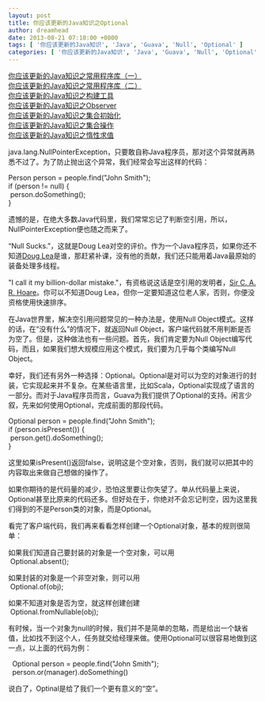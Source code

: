 ```yaml
---
layout: post
title: 你应该更新的Java知识之Optional
author: dreamhead
date: 2013-08-21 07:10:00 +0800
tags: [ '你应该更新的Java知识', 'Java', 'Guava', 'Null', 'Optional' ]
categories: [ '你应该更新的Java知识', 'Java', 'Guava', 'Null', 'Optional' ]
---
```


[你应该更新的Java知识之常用程序库（一）  
](http://dreamhead.blogbus.com/logs/226738702.html)[你应该更新的Java知识之常用程序库（二）  
](http://dreamhead.blogbus.com/logs/226738756.html)[你应该更新的Java知识之构建工具  
](http://dreamhead.blogbus.com/logs/227427912.html)[你应该更新的Java知识之Observer  
](http://dreamhead.blogbus.com/logs/231594181.html)[你应该更新的Java知识之集合初始化  
](http://dreamhead.blogbus.com/logs/232899025.html)[你应该更新的Java知识之集合操作  
](http://dreamhead.blogbus.com/logs/234113759.html)[你应该更新的Java知识之惰性求值](http://dreamhead.blogbus.com/logs/234741366.html)

java.lang.NullPointerException，只要敢自称Java程序员，那对这个异常就再熟悉不过了。为了防止抛出这个异常，我们经常会写出这样的代码：

Person person = people.find("John Smith");  
if (person != null) {  
 &nbsp;person.doSomething();  
}

遗憾的是，在绝大多数Java代码里，我们常常忘记了判断空引用，所以，NullPointerException便也随之而来了。

“Null Sucks.”，这就是Doug Lea对空的评价。作为一个Java程序员，如果你还不知道[Doug Lea](http://g.oswego.edu/)是谁，那赶紧补课，没有他的贡献，我们还只能用着Java最原始的装备处理多线程。

"I call it my billion-dollar mistake."，有资格说这话是空引用的发明者，[Sir C. A. R. Hoare](http://en.wikipedia.org/wiki/Tony_Hoare)。你可以不知道Doug Lea，但你一定要知道这位老人家，否则，你便没资格使用快速排序。

在Java世界里，解决空引用问题常见的一种办法是，使用Null Object模式。这样的话，在“没有什么”的情况下，就返回Null Object，客户端代码就不用判断是否为空了。但是，这种做法也有一些问题。首先，我们肯定要为Null Object编写代码，而且，如果我们想大规模应用这个模式，我们要为几乎每个类编写Null Object。

幸好，我们还有另外一种选择：Optional。Optional是对可以为空的对象进行的封装，它实现起来并不复杂。在某些语言里，比如Scala，Optional实现成了语言的一部分。而对于Java程序员而言，Guava为我们提供了Optional的支持。闲言少叙，先来如何使用Optional，完成前面的那段代码。

Optional person = people.find("John Smith");  
if (person.isPresent()) {  
 &nbsp;person.get().doSomething();  
}

这里如果isPresent()返回false，说明这是个空对象，否则，我们就可以把其中的内容取出来做自己想做的操作了。

如果你期待的是代码量的减少，恐怕这里要让你失望了。单从代码量上来说，Optional甚至比原来的代码还多。但好处在于，你绝对不会忘记判空，因为这里我们得到的不是Person类的对象，而是Optional。

看完了客户端代码，我们再来看看怎样创建一个Optional对象，基本的规则很简单：

如果我们知道自己要封装的对象是一个空对象，可以用  
 &nbsp;Optional.absent();

如果封装的对象是一个非空对象，则可以用  
 &nbsp;Optional.of(obj);

如果不知道对象是否为空，就这样创建创建  
 &nbsp;Optional.fromNullable(obj);

有时候，当一个对象为null的时候，我们并不是简单的忽略，而是给出一个缺省值，比如找不到这个人，任务就交给经理来做。使用Optional可以很容易地做到这一点，以上面的代码为例：

&nbsp; Optional person = people.find("John Smith");  
&nbsp; person.or(manager).doSomething()

说白了，Optinal是给了我们一个更有意义的“空”。



